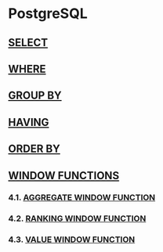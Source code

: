 # PostgreSQL

## [SELECT](https://github.com/imdwipayana/PostgreSQL/tree/main/Practice/SELECT)
## [WHERE](https://github.com/imdwipayana/PostgreSQL/tree/main/Practice/WHERE)
## [GROUP BY](https://github.com/imdwipayana/PostgreSQL/tree/main/Practice/GROUP%20BY)
## [HAVING](https://github.com/imdwipayana/PostgreSQL/tree/main/Practice/HAVING)
## [ORDER BY](https://github.com/imdwipayana/PostgreSQL/tree/main/Practice/ORDER%20BY)



## [WINDOW FUNCTIONS](https://github.com/imdwipayana/PostgreSQL/tree/main/Practice/WINDOWS%20FUNCTION)
### 4.1. [AGGREGATE WINDOW FUNCTION](https://github.com/imdwipayana/PostgreSQL/tree/main/Practice/WINDOWS%20FUNCTION/AGGREGATE%20WINDOW%20FUNCTIONS)
### 4.2. [RANKING WINDOW FUNCTION](https://github.com/imdwipayana/PostgreSQL/tree/main/Practice/WINDOWS%20FUNCTION/RANKING%20WINDOW%20FUNCTIONS)
### 4.3. [VALUE WINDOW FUNCTION](https://github.com/imdwipayana/PostgreSQL/tree/main/Practice/WINDOWS%20FUNCTION/VALUE%20WINDOW%20FUNCTION)
